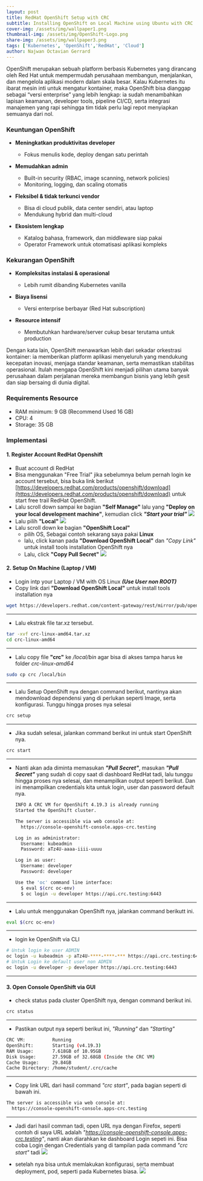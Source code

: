 ```yaml
---
layout: post
title: RedHat OpenShift Setup with CRC
subtitle: Installing OpenShift on Local Machine using Ubuntu with CRC
cover-img: /assets/img/wallpaper1.png
thumbnail-img: /assets/img/OpenShift-Logo.png
share-img: /assets/img/wallpaper3.png
tags: ['Kubernetes', 'OpenShift','RedHat', 'Cloud']
author: Najwan Octavian Gerrard
---
```



OpenShift merupakan sebuah platform berbasis Kubernetes yang dirancang oleh Red Hat untuk mempermudah perusahaan membangun, menjalankan, dan mengelola aplikasi modern dalam skala besar. Kalau Kubernetes itu ibarat mesin inti untuk mengatur kontainer, maka OpenShift bisa dianggap sebagai “versi enterprise” yang lebih lengkap: ia sudah menambahkan lapisan keamanan, developer tools, pipeline CI/CD, serta integrasi manajemen yang rapi sehingga tim tidak perlu lagi repot menyiapkan semuanya dari nol.


### **Keuntungan OpenShift**

* **Meningkatkan produktivitas developer**

  * Fokus menulis kode, deploy dengan satu perintah
* **Memudahkan admin**

  * Built-in security (RBAC, image scanning, network policies)
  * Monitoring, logging, dan scaling otomatis
* **Fleksibel & tidak terkunci vendor**

  * Bisa di cloud publik, data center sendiri, atau laptop
  * Mendukung hybrid dan multi-cloud
* **Ekosistem lengkap**

  * Katalog bahasa, framework, dan middleware siap pakai
  * Operator Framework untuk otomatisasi aplikasi kompleks

### **Kekurangan OpenShift**

* **Kompleksitas instalasi & operasional**

  * Lebih rumit dibanding Kubernetes vanilla
* **Biaya lisensi**

  * Versi enterprise berbayar (Red Hat subscription)
* **Resource intensif**

  * Membutuhkan hardware/server cukup besar terutama untuk production

Dengan kata lain, OpenShift menawarkan lebih dari sekadar orkestrasi kontainer: ia memberikan platform aplikasi menyeluruh yang mendukung kecepatan inovasi, menjaga standar keamanan, serta memastikan stabilitas operasional. Itulah mengapa OpenShift kini menjadi pilihan utama banyak perusahaan dalam perjalanan mereka membangun bisnis yang lebih gesit dan siap bersaing di dunia digital.



### Requirements Resource
- RAM minimum: 9 GB (Recommend Used 16 GB)
- CPU: 4
- Storage: 35 GB


### Implementasi

#### 1. Register Account RedHat Openshift
- Buat account di RedHat
- Bisa menggunakan "Free Trial" jika sebelumnya belum pernah login ke account tersebut, bisa buka link berikut [https://developers.redhat.com/products/openshift/download](https://developers.redhat.com/products/openshift/download) untuk start free trail RedHat OpenShift.
- Lalu scroll down sampai ke bagian **"Self Manage"** lalu yang **"Deploy on your local development machine"**, kemudian click ***"Start your trial"***
![](../assets/images/openshift-crc/1.png)
- Lalu pilih **"Local"**
![](../assets/images/openshift-crc/2.png)
- Lalu scroll down ke bagian **"OpenShift Local"** 
  - pilih OS, Sebagai contoh sekarang saya pakai **Linux** 
  - lalu, click kanan pada **"Download OpenShift Local"** dan *"Copy Link"* untuk install tools installation OpenShift nya
  - Lalu, click **"Copy Pull Secret"**
![](../assets/images/openshift-crc/3.png)

#### 2. Setup On Machine (Laptop / VM)
- Login intp your Laptop / VM with OS Linux ***(Use User non ROOT)***
- Copy link dari **"Download OpenShift Local"** untuk install tools installation nya
```bash
wget https://developers.redhat.com/content-gateway/rest/mirror/pub/openshift-v4/clients/crc/latest/crc-linux-amd64.tar.xz
```
---

- Lalu ekstrak file tar.xz tersebut.
```bash
tar -xvf crc-linux-amd64.tar.xz
cd crc-linux-amd64
```
---

- Lalu copy file **"crc"** ke */local/bin* agar bisa di akses tampa harus ke folder *crc-linux-amd64*
```bash
sudo cp crc /local/bin
```
---

- Lalu Setup OpenShift nya dengan command berikut, nantinya akan mendownload dependensi yang di perlukan seperti Image, serta konfigurasi. Tunggu hingga proses nya selesai
```bash
crc setup
```
---

- Jika sudah selesai, jalankan command berikut ini untuk start OpenShift nya. 
```bash
crc start
```
---

- Nanti akan ada diminta memasukan ***"Pull Secret"***, masukan ***"Pull Secret"*** yang sudah di copy saat di dashboard RedHat tadi, lalu tunggu hingga proses nya selesai, dan menampilkan output seperti berikut. Dan ini menampilkan credentials kita untuk login, user dan password default nya.

    ```bash
    INFO A CRC VM for OpenShift 4.19.3 is already running 
    Started the OpenShift cluster.

    The server is accessible via web console at:
      https://console-openshift-console.apps-crc.testing

    Log in as administrator:
      Username: kubeadmin
      Password: aTz4U-aaaa-iiii-uuuu

    Log in as user:
      Username: developer
      Password: developer

    Use the 'oc' command line interface:
      $ eval $(crc oc-env)
      $ oc login -u developer https://api.crc.testing:6443
    ```
---

- Lalu untuk menggunakan OpenShift nya, jalankan command berikutt ini.
```bash
eval $(crc oc-env)
```
---

- login ke OpenShift via CLI
```bash
# Untuk login ke user ADMIN
oc login -u kubeadmin -p aTz4U-****-****-*** https://api.crc.testing:6443
# Untuk Login ke default user non ADMIN 
oc login -u developer -p developer https://api.crc.testing:6443
```
---

#### 3. Open Console OpenShift via GUI
- check status pada cluster OpenShift nya, dengan command berikut ini.
```bash
crc status
```
---

- Pastikan output nya seperti berikut ini, *"Running"* dan *"Starting"*
```bash
CRC VM:          Running
OpenShift:       Starting (v4.19.3)
RAM Usage:       7.618GB of 10.95GB
Disk Usage:      27.59GB of 32.68GB (Inside the CRC VM)
Cache Usage:     29.84GB
Cache Directory: /home/student/.crc/cache
```
---

- Copy link URL dari hasil command *"crc start"*, pada bagian seperti di bawah ini.
```bash
The server is accessible via web console at:
  https://console-openshift-console.apps-crc.testing
```
---

- Jadi dari hasil comman tadi, open URL nya dengan Firefox, seperti contoh di saya URL adalah *"https://console-openshift-console.apps-crc.testing"*, nanti akan diarahkan ke dashboard Login sepeti ini. Bisa coba Login dengan Credentials yang di tampilan pada command *"crc start"* tadi
![](../assets/images/openshift-crc/dash-login.png)

- setelah nya bisa untuk memlakukan konfigurasi, serta membuat deployment, pod, seperti pada Kubernetes biasa.
![](../assets/images/openshift-crc/dashboard.png)